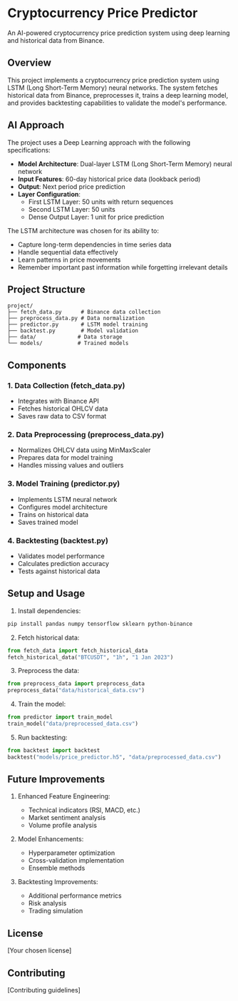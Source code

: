 # Cryptocurrency Price Predictor

An AI-powered cryptocurrency price prediction system using deep learning and historical data from Binance.

## Overview

This project implements a cryptocurrency price prediction system using LSTM (Long Short-Term Memory) neural networks. The system fetches historical data from Binance, preprocesses it, trains a deep learning model, and provides backtesting capabilities to validate the model's performance.

## AI Approach

The project uses a Deep Learning approach with the following specifications:

- **Model Architecture**: Dual-layer LSTM (Long Short-Term Memory) neural network
- **Input Features**: 60-day historical price data (lookback period)
- **Output**: Next period price prediction
- **Layer Configuration**:
  - First LSTM Layer: 50 units with return sequences
  - Second LSTM Layer: 50 units
  - Dense Output Layer: 1 unit for price prediction

The LSTM architecture was chosen for its ability to:

- Capture long-term dependencies in time series data
- Handle sequential data effectively
- Learn patterns in price movements
- Remember important past information while forgetting irrelevant details

## Project Structure

```
project/
├── fetch_data.py      # Binance data collection
├── preprocess_data.py # Data normalization
├── predictor.py       # LSTM model training
├── backtest.py        # Model validation
├── data/             # Data storage
└── models/           # Trained models
```

## Components

### 1. Data Collection (fetch_data.py)

- Integrates with Binance API
- Fetches historical OHLCV data
- Saves raw data to CSV format

### 2. Data Preprocessing (preprocess_data.py)

- Normalizes OHLCV data using MinMaxScaler
- Prepares data for model training
- Handles missing values and outliers

### 3. Model Training (predictor.py)

- Implements LSTM neural network
- Configures model architecture
- Trains on historical data
- Saves trained model

### 4. Backtesting (backtest.py)

- Validates model performance
- Calculates prediction accuracy
- Tests against historical data

## Setup and Usage

1. Install dependencies:

```bash
pip install pandas numpy tensorflow sklearn python-binance
```

2. Fetch historical data:

```python
from fetch_data import fetch_historical_data
fetch_historical_data("BTCUSDT", "1h", "1 Jan 2023")
```

3. Preprocess the data:

```python
from preprocess_data import preprocess_data
preprocess_data("data/historical_data.csv")
```

4. Train the model:

```python
from predictor import train_model
train_model("data/preprocessed_data.csv")
```

5. Run backtesting:

```python
from backtest import backtest
backtest("models/price_predictor.h5", "data/preprocessed_data.csv")
```

## Future Improvements

1. Enhanced Feature Engineering:

   - Technical indicators (RSI, MACD, etc.)
   - Market sentiment analysis
   - Volume profile analysis

2. Model Enhancements:

   - Hyperparameter optimization
   - Cross-validation implementation
   - Ensemble methods

3. Backtesting Improvements:
   - Additional performance metrics
   - Risk analysis
   - Trading simulation

## License

[Your chosen license]

## Contributing

[Contributing guidelines]

